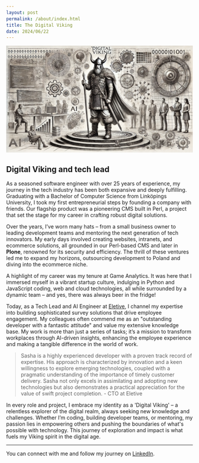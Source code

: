```yaml
---
layout: post
permalink: /about/index.html
title: The Digital Viking
date: 2024/06/22
---
```

![Digital Viking](/images/digital-viking.webp)
## Digital Viking and tech lead

As a seasoned software engineer with over 25 years of experience, my journey in the tech industry has been both expansive and deeply fulfilling. Graduating with a Bachelor of Computer Science from Linköpings University, I took my first entrepreneurial steps by founding a company with friends. Our flagship product was a pioneering CMS built in Perl, a project that set the stage for my career in crafting robust digital solutions.

Over the years, I’ve worn many hats – from a small business owner to leading development teams and mentoring the next generation of tech innovators. My early days involved creating websites, intranets, and ecommerce solutions, all grounded in our Perl-based CMS and later in **Plone**, renowned for its security and efficiency. The thrill of these ventures led me to expand my horizons, outsourcing development to Poland and diving into the ecommerce niche.

A highlight of my career was my tenure at Game Analytics. It was here that I immersed myself in a vibrant startup culture, indulging in Python and JavaScript coding, web and cloud technologies, all while surrounded by a dynamic team  – and yes, there was always beer in the fridge!

Today, as a Tech Lead and AI Engineer at [Eletive](https://www.linkedin.com/company/eletive/), I channel my expertise into building sophisticated survey solutions that drive employee engagement. My colleagues often commend me as an "outstanding developer with a fantastic attitude" and value my extensive knowledge base. My work is more than just a series of tasks; it’s a mission to transform workplaces through AI-driven insights, enhancing the employee experience and making a tangible difference in the world of work.

> Sasha is a highly experienced developer with a proven track record of expertise. His approach is characterized by innovation and a keen willingness to explore emerging technologies, coupled with a pragmatic understanding of the importance of timely customer delivery. Sasha not only excels in assimilating and adopting new technologies but also demonstrates a practical appreciation for the value of swift project completion. - CTO at Eletive

In every role and project, I embrace my identity as a 'Digital Viking' – a relentless explorer of the digital realm, always seeking new knowledge and challenges. Whether I’m coding, building developer teams, or mentoring, my passion lies in empowering others and pushing the boundaries of what's possible with technology. This journey of exploration and impact is what fuels my Viking spirit in the digital age.

---

You can connect with me and follow my journey on [LinkedIn](https://www.linkedin.com/in/sashav/).

